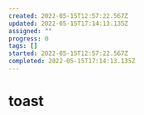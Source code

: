 ```yaml
---
created: 2022-05-15T12:57:22.567Z
updated: 2022-05-15T17:14:13.135Z
assigned: ""
progress: 0
tags: []
started: 2022-05-15T12:57:22.567Z
completed: 2022-05-15T17:14:13.135Z
---
```


# toast

